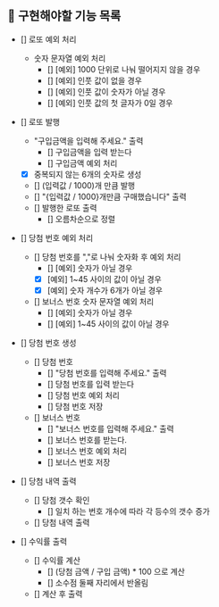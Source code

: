 ## 🚀 구현해야할 기능 목록

- [] 로또 예외 처리
  - 숫자 문자열 예외 처리
    - [] [예외] 1000 단위로 나눠 떨어지지 않을 경우
    - [] [예외] 인풋 값이 없을 경우
    - [] [예외] 인풋 값이 숫자가 아닐 경우
    - [] [예외] 인풋 값의 첫 글자가 0일 경우

- [] 로또 발행
  - "구입금액을 입력해 주세요." 출력
    - [] 구입금액을 입력 받는다
    - [] 구입금액 예외 처리 
  - [X] 중복되지 않는 6개의 숫자로 생성
  - [] (입력값 / 1000)개 만큼 발행
  - [] "{입력값 / 1000}개만큼 구매했습니다" 출력
  - [] 발행한 로또 출력
    - [] 오름차순으로 정렬

- [] 당첨 번호 예외 처리
  - [] 당첨 번호를 ","로 나눠 숫자화 후 예외 처리
    - [] [예외] 숫자가 아닐 경우
    - [X] [예외] 1~45 사이의 값이 아닐 경우
    - [X] [예외] 숫자 개수가 6개가 아닐 경우
  - [] 보너스 번호 숫자 문자열 예외 처리
    - [] [예외] 숫자가 아닐 경우
    - [] [예외] 1~45 사이의 값이 아닐 경우

- [] 당첨 번호 생성
  - [] 당첨 번호
    - [] "당첨 번호를 입력해 주세요." 출력
    - [] 당첨 번호를 입력 받는다
    - [] 당첨 번호 예외 처리
    - [] 당첨 번호 저장
  - [] 보너스 번호
    - [] "보너스 번호를 입력해 주세요." 출력
    - [] 보너스 번호를 받는다.
    - [] 보너스 번호 예외 처리
    - [] 보너스 번호 저장

- [] 당첨 내역 출력
  - [] 당첨 갯수 확인
    - [] 일치 하는 번호 개수에 따라 각 등수의 갯수 증가
  - [] 당첨 내역 출력

- [] 수익률 출력
  - [] 수익률 계산
    - [] (당첨 금액 / 구입 금액) * 100 으로 계산
    - [] 소수점 둘째 자리에서 반올림
  - [] 계산 후 출력
